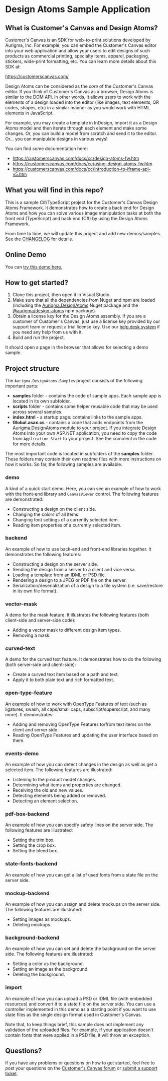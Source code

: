 # Design Atoms Sample Application
 
## What is Customer's Canvas and Design Atoms? 
 
Customer's Canvas is an SDK for web-to-print solutions developed by Aurigma, Inc. For example, you can embed the Customer's Canvas editor into your web application and allow your users to edit designs of such products as commercial printing, specialty items, apparel, packaging, stickers, wide-print formatting, etc. You can learn more details about this SDK at:
 
https://customerscanvas.com/
 
Design Atoms can be considered as the _core_ of the  Customer's Canvas editor. If you think of Customer's Canvas as a browser, Design Atoms is similar to the DOM API. In other words, it allows users to work with the elements of a design loaded into the editor (like images, text elements, QR codes, shapes, etc) in a similar manner as you would work with HTML elements in JavaScript.
 
For example, you may create a template in InDesign, import it as a Design Atoms model and then iterate through each element and make some changes. Or, you can build a model from scratch and send it to the editor. Or... you can manipulate designs in various ways!
 
You can find some documentation here: 
 
- https://customerscanvas.com/docs/cc/design-atoms-fw.htm
- https://customerscanvas.com/docs/cc/using-design-atoms-fw.htm
- https://customerscanvas.com/docs/cc/introduction-to-iframe-api-v5.htm
 
## What you will find in this repo? 
 
This is a sample C#/TypeScript project for the Customer's Canvas Design Atoms Framework. It demonstrates how to create a back end for Design Atoms and how you can solve various image manipulation tasks at both the front end (TypeScript) and back end (C#) by using the Design Atoms Framework.

From time to time, we will update this project and add new demos/samples. See the [CHANGELOG](CHANGELOG.md) for details.  

## Online Demo

You can [try this demo here.](https://h2.customerscanvas.com/online-demo/design-atoms-samples/)
 
## How to get started? 
 
1. Clone this project, then open it in Visual Studio. 
2. Make sure that all the dependencies from Nuget and npm are loaded (including the [Aurigma.DesignAtoms](https://www.nuget.org/packages/Aurigma.DesignAtoms/) Nuget package and the [@aurigma/design-atoms](https://www.npmjs.com/package/@aurigma/design-atoms) npm package).
3. Obtain a license key for the Design Atoms assembly. If you are a customer of Customer's Canvas, just use a license key provided by our support team or request a trial license key. Use our [help desk system](https://customerscanvas.com/account/cases/add) if you need any help from us with it.
4. Build and run the project. 
 
It should open a page in the browser that allows for selecting a demo sample.
 
## Project structure
 
The `Aurigma.DesignAtoms.Samples` project consists of the following important parts: 
 
- **samples** folder - contains the code of sample apps. Each sample app is located in its own subfolder.
- **scripts** folder - contains some helper reusable code that may be used across several samples. 
- **index.html** - a startup page: contains links to the sample apps.
- **Global.asax.cs** - contains a code that adds endpoints from the Aurigma.DesignAtoms module to your project. If you integrate Design Atoms into your own ASP.NET application, you need to copy the code from `Application_Start` to your project. See the comment in the code for more details. 
 
The most important code is located in subfolders of the **samples** folder. These folders may contain their own readme files with more instructions on how it works. So far, the following samples are available.
 
### demo
 
A kind of a quick start demo. Here, you can see an example of how to work with the front-end library and `CanvasViewer` control. The following features are demonstrated: 
 
- Constructing a design on the client side.
- Changing the colors of all items.
- Changing font settings of a currently selected item.
- Reading item properties of a currently selected item.
 
### backend
 
An example of how to use back-end and front-end libraries together. It demonstrates the following features: 
 
- Constructing a design on the server side.
- Sending the design from a server to a client and vice versa.
- Loading a template from an IDML or PSD file.
- Rendering a design to a JPEG or PDF file on the server.
- Serialization/deserialization of a design to a file system (i.e. save/restore in its own file format). 

### vector-mask

A demo for the mask feature. It illustrates the following features (both client-side and server-side code): 

- Adding a vector mask to different design item types.
- Removing a mask.

### curved-text

A demo for the curved text feature. It demonstrates how to do the following (both server-side and client-side):

- Create a curved text item based on a path and text. 
- Apply it to both plain text and rich formatted text.

### open-type-feature

An example of how to work with OpenType Features of text (such as ligatures, swash, all caps/small caps, subscript/superscript, and many more). It demonstrates: 

- Adding and removing OpenType Features to/from text items on the client and server side.
- Reading OpenType Features and updating the user interface based on them.

### events-demo

An example of how you can detect changes in the design as well as get a selected item. The following features are illustrated: 

- Listening to the product model changes.
- Determining what items and properties are changed.
- Receiving the old and new values.
- Detecting elements being added or removed.
- Detecting an element selection.

### pdf-box-backend

An example of how you can specify safety lines on the server side. The following features are illustrated: 

- Setting the trim box.
- Setting the crop box.
- Setting the bleed box.

### state-fonts-backend

An example of how you can get a list of used fonts from a state file on the server side.

### mockup-backend

An example of how you can assign and delete mockups on the server side. The following features are illustrated:

- Setting images as mockups.
- Deleting mockups.

### background-backend
 
An example of how you can set and delete the background on the server side. The following features are illustrated:
 
- Setting a color as the background.
- Setting an image as the background.
- Deleting the background.

### import
 
An example of how you can upload a PSD or IDML file (with embedded resources) and convert it to a state file on the server side. You can use a controller implemented in this demo as a starting point if you want to use state files as the single design format used in Customer's Canvas.

Note that, to keep things brief, this sample does not implement any validation of the uploaded files. For example, if your application doesn't contain fonts that were applied in a PSD file, it will throw an exception.

## Questions? 
 
If you have any problems or questions on how to get started, feel free to post your questions on the [Customer's Canvas forum](https://forums.aurigma.com/yaf_topics44_Discussions--Customers-Canvas.aspx?src=github) or [submit a support ticket](https://customerscanvas.com/account/cases/add). 
